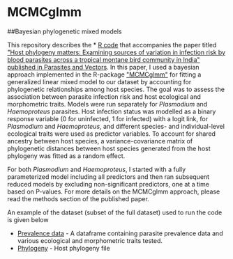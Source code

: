 # MCMCglmm
##Bayesian phylogenetic mixed models 

This repository describes the * [R code](SppMCMCglmm_example_PG.R) that accompanies the paper titled ["Host phylogeny matters: Examining sources of variation in infection risk by blood parasites across a tropical montane bird community in India" published in Parasites and Vectors](https://parasitesandvectors.biomedcentral.com/articles/10.1186/s13071-020-04404-8). In this paper, I used a bayesian approach implemented in the R-package ["MCMCglmm"](https://rdrr.io/github/jarrodhadfield/MCMCglmm/) for fitting a generalized linear mixed model to our dataset by accounting for phylogenetic relationships among host species. The goal was to assess the association between parasite infection risk and host ecological and morphometric traits. Models were run separately for *Plasmodium* and *Haemoproteus* parasites. Host infection status was modelled as a binary response variable (0 for uninfected, 1 for infected) with a logit link, for *Plasmodium* and *Haemoproteus*, and different species- and individual-level ecological traits were used as predictor variables. To account for shared ancestry between host species, a variance-covariance matrix of phylogenetic distances between host species generated from the host phylogeny was fitted as a random effect.

For both *Plasmodium* and *Haemoproteus*, I started with a fully parameterized model including all predictors and then ran subsequent reduced models by excluding non-significant predictors, one at a time based on P-values. For more details on the MCMCglmm approach, please read the methods section of the published paper.

An example of the dataset (subset of the full dataset) used to run the code is given below
* [Prevalence data](IndSpGeoData_example.csv) - A dataframe containing parasite prevalence data and various ecological and morphometric traits tested.
* [Phylogeny](sp_ultraTree.tre) - Host phylogeny file
